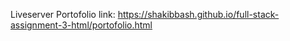 Liveserver Portofolio link:
https://shakibbash.github.io/full-stack-assignment-3-html/portofolio.html
